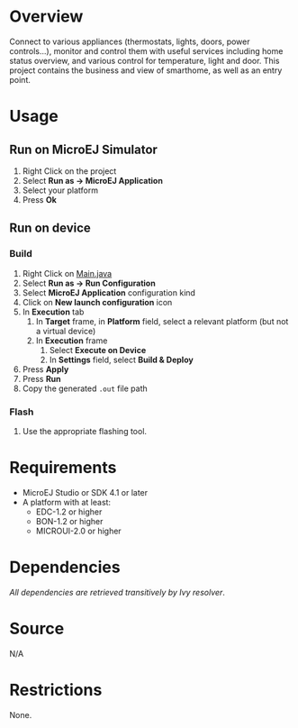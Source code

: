 [//]: # (Markdown)
[//]: # (Copyright 2017 IS2T. All rights reserved.)
[//]: # (Use of this source code is subject to license terms.)

# Overview
Connect to various appliances (thermostats, lights, doors, power controls...), monitor and control them with useful services including home status overview, and various control for temperature, light and door.
This project contains the business and view of smarthome, as well as an entry point.

# Usage
## Run on MicroEJ Simulator
1. Right Click on the project
2. Select **Run as -> MicroEJ Application**
3. Select your platform 
4. Press **Ok**


## Run on device
### Build
1. Right Click on [Main.java](com.microej.demo.smarthome/src/main/java/com/microej/demo/smarthome/Main.java)
2. Select **Run as -> Run Configuration** 
3. Select **MicroEJ Application** configuration kind
4. Click on **New launch configuration** icon
5. In **Execution** tab
	1. In **Target** frame, in **Platform** field, select a relevant platform (but not a virtual device)
	2. In **Execution** frame
		1. Select **Execute on Device**
		2. In **Settings** field, select **Build & Deploy**
6. Press **Apply**
7. Press **Run**
8. Copy the generated `.out` file path

### Flash
1. Use the appropriate flashing tool.

# Requirements
* MicroEJ Studio or SDK 4.1 or later
* A platform with at least:
  * EDC-1.2 or higher
  * BON-1.2 or higher
  * MICROUI-2.0 or higher

# Dependencies
_All dependencies are retrieved transitively by Ivy resolver_.

# Source
N/A

# Restrictions
None.